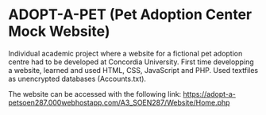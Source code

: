 # ADOPT-A-PET (Pet Adoption Center Mock Website)
Individual academic project where a website for a fictional pet adoption centre had to be developed at Concordia University.
First time developping a website, learned and used HTML, CSS, JavaScript and PHP. Used textfiles as unencrypted databases (Accounts.txt).

The website can be accessed with the following link: https://adopt-a-petsoen287.000webhostapp.com/A3_SOEN287/Website/Home.php 

